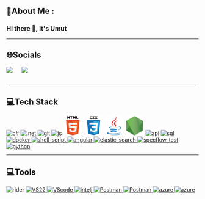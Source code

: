 
## 💫About Me :

### Hi there 👋, It's **Umut**

<hr/> 

## 🌐Socials

[<img  width="40"  src="https://unpkg.com/simple-icons@v7/icons/linkedin.svg"  align="left" >][linkedin]
[<img  width="40" src="https://unpkg.com/simple-icons@v7/icons/stackoverflow.svg"  align="left" />][stackoverflow]


[linkedin]: https://www.linkedin.com/in/mustafa-umut-ulupinar-b11796207/
[stackoverflow]: https://stackoverflow.com/users/18692770/esprnzjk
<br/>
<br/>
<hr/>

## 💻Tech Stack

<p align="left">

<a href="https://docs.microsoft.com/en-us/dotnet/csharp/" target="_blank" rel="noreferrer"> <img src="https://raw.githubusercontent.com/jmnote/z-icons/master/svg/csharp.svg" alt="c#" width="50" height="50"/> </a>
<a href="https://docs.microsoft.com/en-us/dotnet/" target="_blank" rel="noreferrer"> <img src="https://upload.wikimedia.org/wikipedia/commons/thumb/7/7d/Microsoft_.NET_logo.svg/32px-Microsoft_.NET_logo.svg.png" alt=".net" width="50" height="50"/> </a>
<a href="https://git-scm.com/" target="_blank" rel="noreferrer"> <img src="https://www.vectorlogo.zone/logos/git-scm/git-scm-icon.svg" alt="git" width="40" height="40"/> </a>
<a href="https://www.javascript.com/" target="_blank" rel="noreferrer"> <img src="https://raw.githubusercontent.com/jmnote/z-icons/master/svg/javascript.svg" alt="js" width="40" height="40"/> </a>
<a href="https://www.html5.com" target="_blank" rel="noreferrer"> <img src="https://raw.githubusercontent.com/github/explore/80688e429a7d4ef2fca1e82350fe8e3517d3494d/topics/html/html.png" alt="HTML" width="50" height="50"/> </a>
<a href="https://www.css3.com" target="_blank" rel="noreferrer"> <img src="https://raw.githubusercontent.com/github/explore/80688e429a7d4ef2fca1e82350fe8e3517d3494d/topics/css/css.png" alt="CSS" width="50" height="50"/> </a>
<a href="https://www.java.com" target="_blank" rel="noreferrer"> <img src="https://raw.githubusercontent.com/devicons/devicon/master/icons/java/java-original.svg" alt="java" width="50" height="50"/> </a>
<a href="https://www.nodejs.com" target="_blank" rel="noreferrer"> <img src="https://raw.githubusercontent.com/github/explore/80688e429a7d4ef2fca1e82350fe8e3517d3494d/topics/nodejs/nodejs.png" alt="Nodejs" width="50" height="50"/> </a>
<a href="https://www.api.com" target="_blank" rel="noreferrer"> <img src="https://encrypted-tbn0.gstatic.com/images?q=tbn:ANd9GcQFpswKqlwex1UtYOHT6cWIVsJ3dQfEg__lFQ&usqp=CAU" alt="api" width="50" height="50"/> </a>
<a href="https://www.api.com" target="_blank" rel="noreferrer"> <img src="https://encrypted-tbn0.gstatic.com/images?q=tbn:ANd9GcS3m3cQd-M2Gq5QXSik9qJSHGDBW3MvBoWFyA&usqp=CAU" alt="sql" width="50" height="50"/> </a>
<a href="https://www.docker.com/" target="_blank" rel="noreferrer"> <img src="https://www.yusufsezer.com.tr/dosyalar/2019/05/docker.png" alt="docker" width="50" height="50"/> </a>
<a href="https://www.shellscript.sh/" target="_blank" rel="noreferrer"> <img src="https://upload.wikimedia.org/wikipedia/commons/thumb/2/20/Bash_Logo_black_and_white_icon_only.svg/300px-Bash_Logo_black_and_white_icon_only.svg.png" alt="shell_script" width="50" height="50"/> </a>
<a href="https://angular.io/" target="_blank" rel="noreferrer"> <img src="https://logowik.com/content/uploads/images/179_angular.jpg" alt="angular" width="50" height="50"/> </a>
<a href="https://www.elastic.co/" target="_blank" rel="noreferrer"> <img src="https://cdn-images-1.medium.com/v2/resize:fit:892/0*z8J5m1pG2W_Hf90t.png" alt="elastic_search" width="50" height="50"/> </a>
<a href="https://specflow.org/" target="_blank" rel="noreferrer"> <img src="https://specflow.org/wp-content/uploads/2021/05/logo-png-1.png" alt="specflow_test" width="50" height="50"/> </a>
<a href="https://www.python.org/" target="_blank" rel="noreferrer"> <img src="https://upload.wikimedia.org/wikipedia/commons/thumb/c/c3/Python-logo-notext.svg/800px-Python-logo-notext.svg.png" alt="python" width="50" height="50"/> </a>
</p>
<hr/>

## 💻Tools
<p align="left >
<a href="https://www.jetbrains.com/rider/" target="_blank" rel="noreferrer"> <img src="https://upload.wikimedia.org/wikipedia/commons/thumb/6/6e/JetBrains_Rider_Icon.svg/512px-JetBrains_Rider_Icon.svg.png" alt="rider" width="40" height="40"/> </a>
<a href="https://visualstudio.microsoft.com/vs/" target="_blank" rel="noreferrer"> <img src="https://upload.wikimedia.org/wikipedia/commons/thumb/5/59/Visual_Studio_Icon_2019.svg/640px-Visual_Studio_Icon_2019.svg.png" alt="VS22" width="40" height="40"/> </a>
<a href="https://www.vscode.com" target="_blank" rel="noreferrer"> <img src="https://media.githubusercontent.com/media/microsoft/vscode-docs/main/images/logo-stable.png" alt="VScode" width="40" height="40"/> </a>
<a href="https://www.jetbrains.com/idea/" target="_blank" rel="noreferrer"> <img src="https://encrypted-tbn0.gstatic.com/images?q=tbn:ANd9GcQak-N8W03mK25slV1lwM80i0y1obRPPJOaLA&usqp=CAU" alt="intelj" width="80" height="40"/> </a>
<a href="https://www.postman.com" target="_blank" rel="noreferrer"> <img src="https://www.semihduran.com/wp-content/uploads/2020/12/postman.jpg" alt="Postman" width="60" height="40"/> </a>
<a href="https://swagger.io/" target="_blank" rel="noreferrer"> <img src="https://avatars.githubusercontent.com/u/7658037?s=200&v=4" alt="Postman" width="60" height="40"/> </a>
<a href="https://azure.microsoft.com/en-us/" target="_blank" rel="noreferrer"> <img src="https://zeevector.com/wp-content/uploads/Azure-Logo-PNG.png" alt="azure" width="50" height="50"/> </a>
<a href="https://github.com/jaegertracing/jaeger-ui" target="_blank" rel="noreferrer"> <img src="https://www.jaegertracing.io/img/jaeger-icon-color.png" alt="azure" width="50" height="50"/> </a>
</p>
